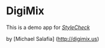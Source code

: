 # DigiMix 

This is a demo app for [*StyleCheck*](http://stylecheck.us)

by [Michael Salafia] (http://digimix.us)
